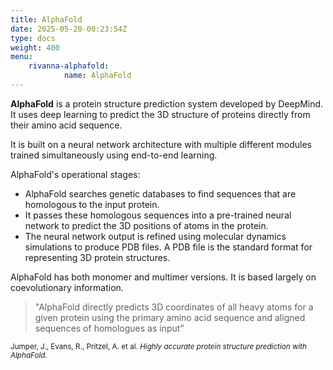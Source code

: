 ```yaml
---
title: AlphaFold
date: 2025-05-20-00:23:54Z
type: docs 
weight: 400
menu: 
    rivanna-alphafold:
            name: AlphaFold
---
```


**AlphaFold** is a protein structure prediction system developed by DeepMind. It uses deep learning to predict the 3D structure of proteins directly from their amino acid sequence.

It is built on a neural network architecture with multiple different modules trained simultaneously using end-to-end learning.

AlphaFold's operational stages: 
- AlphaFold searches genetic databases to find sequences that are homologous to the input protein. 
- It passes these homologous sequences into a pre-trained neural network to predict the 3D positions of atoms in the protein.
- The neural network output is refined using molecular dynamics simulations to produce PDB files. A PDB file is the standard format for representing 3D protein structures. 

AlphaFold has both monomer and multimer versions. It is based largely on coevolutionary information.

>"AlphaFold directly predicts 3D coordinates of all heavy atoms for a given protein using the primary amino acid sequence and aligned sequences of homologues as input”

<small>Jumper, J., Evans, R., Pritzel, A. et al. *Highly accurate protein structure prediction with AlphaFold*.</small>